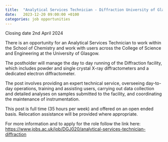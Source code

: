 ```yaml
---
title:  "Analytical Services Technician - Diffraction University of Glasgow"
date:   2023-12-20 09:00:00 +0100
categories: job opportunities 
---
```

Closing date 2nd April 2024

There is an opportunity for an Analytical Services Technician to work within the School of Chemistry and work with users across the College of Science and Engineering at the University of Glasgow.

The postholder will manage the day to day running of the Diffraction facility, which includes powder and single crystal X-ray diffractometers and a dedicated electron diffractometer.

The post involves providing an expert technical service, overseeing day-to-day operations, training and assisting users, carrying out data collection and detailed analyses on samples submitted to the facility, and coordinating the maintenance of instrumentation.

This post is full time (35 hours per week) and offered on an open ended basis. Relocation assistance will be provided where appropriate.

For more information and to apply for the role follow the link here: [https://www.jobs.ac.uk/job/DGJ020/analytical-services-technician-diffraction
](https://www.jobs.ac.uk/job/DGJ020/analytical-services-technician-diffraction)
